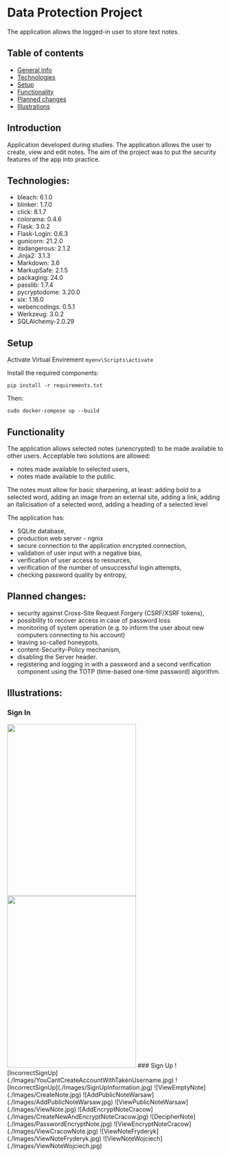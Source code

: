 # Data Protection Project
The application allows the logged-in user to store text notes.

## Table of contents
* [General info](#general-info)
* [Technologies](#technologies)
* [Setup](#setup)
* [Functionality](#functionality)
* [Planned changes](#planned-changes)
* [Illustrations](#illustrations)

 
## Introduction 
Application developed during studies. The application allows the user to create, view and edit notes.
The aim of the project was to put the security features of the app into practice.  

## Technologies:

* bleach: 6.1.0
* blinker: 1.7.0
* click: 8.1.7
* colorama: 0.4.6
* Flask: 3.0.2
* Flask-Login: 0.6.3
* gunicorn: 21.2.0
* itsdangerous: 2.1.2
* Jinja2: 3.1.3
* Markdown: 3.6
* MarkupSafe: 2.1.5
* packaging: 24.0
* passlib: 1.7.4
* pycryptodome: 3.20.0
* six: 1.16.0
* webencodings: 0.5.1
* Werkzeug: 3.0.2
* SQLAlchemy-2.0.29

## Setup

Activate Virtual Envirement
``` myenv\Scripts\activate ```

Install the required components:

``` pip install -r requirements.txt ```

Then:

``` sudo docker-compose up --build ```
 
## Functionality
The application allows selected notes (unencrypted) to be made available to other users. Acceptable 
two solutions are allowed:

* notes made available to selected users,
* notes made available to the public.

The notes must allow for basic sharpening, at least: adding bold to a selected word, adding an image from an external site, adding a link, adding an italicisation of a selected word, adding a heading of a selected level

The application has: 
* SQLite database,
* production web server - ngnix
* secure connection to the application encrypted connection,
* validation of user input with a negative bias,
* verification of user access to resources,
* verification of the number of unsuccessful login attempts,
* checking password quality by entropy,


## Planned changes:
* security against Cross-Site Request Forgery (CSRF/XSRF tokens),
* possibility to recover access in case of password loss
* monitoring of system operation (e.g. to inform the user about new computers connecting to his account)
* leaving so-called honeypots,
* content-Security-Policy mechanism,
* disabling the Server header.
* registering and logging in with a password and a second verification component using the TOTP (time-based one-time password) algorithm.

## Illustrations:
### Sign In

<img src="./Images/SignIn.jpg" width="300" height="400" style="margin-right: 10px;">

<img src="./Images/SignInIncorrect.jpg" width="300" height="400">
### Sign Up
![IncorrectSignUp](./Images/YouCantCreateAccountWithTakenUsername.jpg)
![IncorrectSignUp](./Images/SignUpInformation.jpg)
![ViewEmptyNote](./Images/CreateNote.jpg)
![AddPublicNoteWarsaw](./Images/AddPublicNoteWarsaw.jpg)
![ViewPublicNoteWarsaw](./Images/ViewNote.jpg)
![AddEncryptNoteCracow](./Images/CreateNewAndEncryptNoteCracow.jpg)
![DecipherNote](./Images/PasswordEncryptNote.jpg)
![ViewEncryptNoteCracow](./Images/ViewCracowNote.jpg)
![ViewNoteFryderyk](./Images/ViewNoteFryderyk.jpg)
![ViewNoteWojciech](./Images/ViewNoteWojciech.jpg)
